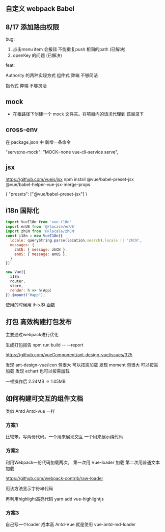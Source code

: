 ## 自定义  webpack   Babel

## 8/17 添加路由权限

bug: 
1. 点击menu item 会报错 不能重复push 相同的path (已解决)
2. openKey 的问题 (已解决)

feat: 

Authority 的两种实现方式
组件式 弊端 不够简洁

指令式  弊端 不够灵活

## mock 

- 在根路径下创建一个 mock 文件夹。将项目内的请求代理到 该目录下

## cross-env 

在 package.json 中 新增一条命令

  "serve:no-mock": "MOCK=none vue-cli-service serve",

## jsx
https://github.com/vuejs/jsx
npm install @vue/babel-preset-jsx @vue/babel-helper-vue-jsx-merge-props

{
  "presets": ["@vue/babel-preset-jsx"]
}

## i18n 国际化


```js
import VueI18n from 'vue-i18n'
import enUS from '@/locale/enUS'
import zhCN from '@/locale/zhCN'
const i18n = new VueI18n({
  locale: queryString.parse(location.search).locale || 'zhCN',
  messages: {
    zhCN: { message: zhCN },
    enUS: { message: enUS },
  }
})

new Vue({
  i18n,
  router,
  store,
  render: h => h(App)
}).$mount("#app");
```

使用的时候用 this.$t 函数

## 打包 高效构建打包发布

主要通过webpack进行优化

生成打包报告
npm run build -- --report

https://github.com/vueComponent/ant-design-vue/issues/325

发现 ant-design-vue/icon 包很大 可以按需加载
发现 moment 包很大 可以按需加载
发现 echart 也可以按需加载

一顿操作后 2.24MB => 1.05MB


## 如何构建可交互的组件文档

类似 Antd Antd-vue 一样

### 方案1

比较笨。写两份代码。一个用来展现交互 一个用来展示纯代码

### 方案2

利用Webpack一份代码加载两次。 第一次用 Vue-loader 加载 第二次用普通文本加载

https://github.com/webpack-contrib/raw-loader

用该方法显示字符串代码

再利用highlight高亮代码
yarn add vue-highlightjs

### 方案3

自己写一个loader  成本高
Antd-Vue 就是使用 vue-antd-md-loader